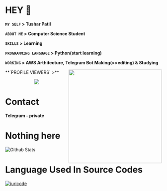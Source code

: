# HEY 👋

**`MY SELF` > Tushar Patil**

**`ABOUT ME` > Computer Science Student**

**`SKILLS` > Learning**

**`PROGRAMMING LANGUAGE` > Python(start learning)**

**`WORKING` > AWS Arthitecture, Telegram Bot Making(>>editing) & Studying**

<img align="right" width="300" src="https://i2.wp.com/allhtaccess.info/wp-content/uploads/2018/03/programming.gif?fit=1281%2C716&ssl=1"/>

<div align="left">
**`PROFILE VIEWERS` >** <p align="center"><img align="center" src="https://profile-counter.glitch.me/{PrinceStarLord}/count.svg"/></p> 

# Contact

**Telegram - private**

# Nothing here

![Github Stats](https://github-readme-stats.vercel.app/api?username=PrinceStarLord&show_icons=true&title_color=733&icon_color=393&include_all_commits=true&theme=onedark&cache_seconds=86400)

# Language Used In Source Codes

[![iuricode](https://github-readme-stats.vercel.app/api/top-langs/?username=PrinceStarLord&hide=html&layout=compact=true&theme=default)](https://github.com/PrinceStarLord/PrinceStarLord)
